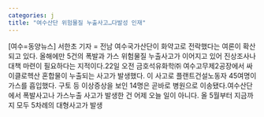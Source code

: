 ```yaml
---
categories: j
title: "여수산단 위험물질 누출사고…다발성 인재"
---
```

[여수=동양뉴스] 서한초 기자 = 전남 여수국가산단이 화약고로 전락했다는 여론이 확산되고 있다. 올해에만 5건의 폭발과 가스 위험물질 누출사고가 이어지고 있어 진상조사나 대책 마련이 필요하다는 지적이다.22일 오전 금호석유화학㈜ 여수고무제2공장에서 싸이클로헥산 혼합물이 누출되는 사고가 발생했다. 이 사고로 플랜트건설노동자 45여명이 가스를 흡입했다. 구토 등 이상증상을 보인 14명은 곧바로 병원으로 이송됐다.여수산단에서 폭발사고나 가스누출 사고가 발생한 건 어제 오늘 일이 아니다. 올 5월부터 지금까지 모두 5차례의 대형사고가 발생